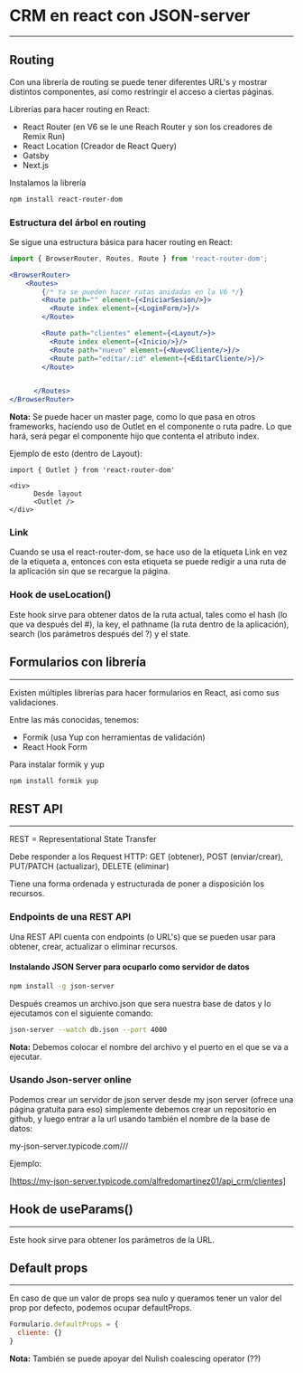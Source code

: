 # CRM en react con JSON-server

---

## Routing

Con una librería de routing se puede tener diferentes URL's y mostrar distintos componentes, así como restringir el acceso a ciertas páginas.

Librerías para hacer routing en React:

- React Router (en V6 se le une Reach Router y son los creadores de Remix Run)
- React Location (Creador de React Query)
- Gatsby
- Next.js

Instalamos la librería

```bash
npm install react-router-dom

```

### Estructura del árbol en routing

Se sigue una estructura básica para hacer routing en React:

```jsx
import { BrowserRouter, Routes, Route } from 'react-router-dom';

<BrowserRouter>
    <Routes>
        {/* Ya se pueden hacer rutas anidadas en la V6 */}
        <Route path="" element={<IniciarSesion/>}>
          <Route index element={<LoginForm/>}/>
        </Route>

        <Route path="clientes" element={<Layout/>}>
          <Route index element={<Inicio/>}/>
          <Route path="nuevo" element={<NuevoCliente/>}/>
          <Route path="editar/:id" element={<EditarCliente/>}/>
        </Route>


      </Routes>
</BrowserRouter>
```

**Nota:** Se puede hacer un master page, como lo que pasa en otros frameworks, haciendo uso de Outlet en el componente o ruta padre. Lo que hará, será pegar el componente hijo que contenta el atributo index.

Ejemplo de esto (dentro de Layout):

```Jsx
import { Outlet } from 'react-router-dom'

<div>
      Desde layout
      <Outlet />
</div>
```

### Link

Cuando se usa el react-router-dom, se hace uso de la etiqueta Link en vez de la etiqueta a, entonces con esta etiqueta se puede redigir a una ruta de la aplicación sin que se recargue la página.

### Hook de useLocation()

Este hook sirve para obtener datos de la ruta actual, tales como el hash (lo que va después del #), la key, el pathname (la ruta dentro de la aplicación), search (los parámetros después del ?) y el state.

## Formularios con librería

---

Existen múltiples librerías para hacer formularios en React, así como sus validaciones.

Entre las más conocidas, tenemos:

- Formik (usa Yup con herramientas de validación)
- React Hook Form

Para instalar formik y yup

```bash
npm install formik yup
```

## REST API

---

REST = Representational State Transfer

Debe responder a los Request HTTP: GET (obtener), POST (enviar/crear), PUT/PATCH (actualizar), DELETE (eliminar)

Tiene una forma ordenada y estructurada de poner a disposición los recursos.

### Endpoints de una REST API

Una REST API cuenta con endpoints (o URL's) que se pueden usar para obtener, crear, actualizar o eliminar recursos.

#### Instalando JSON Server para ocuparlo como servidor de datos

```bash
npm install -g json-server
```

Después creamos un archivo.json que sera nuestra base de datos y lo ejecutamos con el siguiente comando:

```bash
json-server --watch db.json --port 4000
```

**Nota:** Debemos colocar el nombre del archivo y el puerto en el que se va a ejecutar.

### Usando Json-server online

Podemos crear un servidor de json server desde my json server (ofrece una página gratuita para eso) simplemente debemos crear un repositorio en github, y luego entrar a la url usando también el nombre de la base de datos:

my-json-server.typicode.com/<user>/<repo>/<db>

Ejemplo:

[https://my-json-server.typicode.com/alfredomartinez01/api_crm/clientes]

## Hook de useParams()

--- 

Este hook sirve para obtener los parámetros de la URL.

## Default props

---

En caso de que un valor de props sea nulo y queramos tener un valor del prop por defecto, podemos ocupar defaultProps.

```jsx
Formulario.defaultProps = {
  cliente: {}
}
```

**Nota:** También se puede apoyar del Nulish coalescing operator (??)
